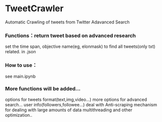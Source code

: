 # TweetCrawler
Automatic Crawling of tweets from Twitter Adavanced Search

### Functions：return tweet based on advanced research
set the time span, objective name(eg, elonmask) to find all tweets(only txt) related.
in .json

### How to use：
see main.ipynb


### More functions will be added...
options for tweets format(text,img,video...)
more options for advanced search...
user info(followers,followee...)
deal with Anti-scraping mechanism for dealing with large amounts of data
multithreading and other optimization..

